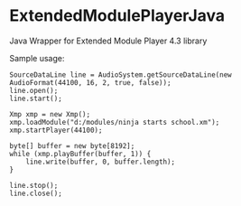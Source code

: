 # ExtendedModulePlayerJava
Java Wrapper for Extended Module Player 4.3 library

Sample usage:

```
SourceDataLine line = AudioSystem.getSourceDataLine(new AudioFormat(44100, 16, 2, true, false));
line.open();
line.start();

Xmp xmp = new Xmp();
xmp.loadModule("d:/modules/ninja starts school.xm");
xmp.startPlayer(44100);

byte[] buffer = new byte[8192];
while (xmp.playBuffer(buffer, 1)) {
    line.write(buffer, 0, buffer.length);
}

line.stop();
line.close();
```
